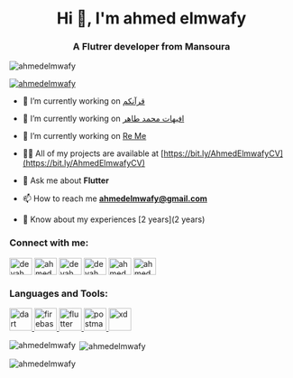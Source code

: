 <h1 align="center">Hi 👋, I'm ahmed elmwafy</h1>
<h3 align="center">A Flutrer developer from Mansoura</h3>

<p align="left"> <img src="https://komarev.com/ghpvc/?username=ahmedelmwafy&label=Profile%20views&color=0e75b6&style=flat" alt="ahmedelmwafy" /> </p>

<p align="left"> <a href="https://github.com/ryo-ma/github-profile-trophy"><img src="https://github-profile-trophy.vercel.app/?username=ahmedelmwafy" alt="ahmedelmwafy" /></a> </p>

- 🔭 I’m currently working on [قرآنكم](https://quraani.xyz/)

- 🔭 I’m currently working on [افيهات محمد طاهر](https://play.google.com/store/apps/details?id=com.mohamed_taher)

- 🔭 I’m currently working on [Re Me](https://play.google.com/store/apps/details?id=com.re.me)

- 👨‍💻 All of my projects are available at [https://bit.ly/AhmedElmwafyCV](https://bit.ly/AhmedElmwafyCV)

- 💬 Ask me about **Flutter**

- 📫 How to reach me **ahmedelmwafy@gmail.com**

- 📄 Know about my experiences [2 years](2 years)

<h3 align="left">Connect with me:</h3>
<p align="left">
<a href="https://twitter.com/devahmedelmwafy" target="blank"><img align="center" src="https://raw.githubusercontent.com/rahuldkjain/github-profile-readme-generator/master/src/images/icons/Social/twitter.svg" alt="devahmedelmwafy" height="30" width="40" /></a>
<a href="https://linkedin.com/in/ahmedelmwafy" target="blank"><img align="center" src="https://raw.githubusercontent.com/rahuldkjain/github-profile-readme-generator/master/src/images/icons/Social/linked-in-alt.svg" alt="ahmedelmwafy" height="30" width="40" /></a>
<a href="https://fb.com/devahmedelmwafy" target="blank"><img align="center" src="https://raw.githubusercontent.com/rahuldkjain/github-profile-readme-generator/master/src/images/icons/Social/facebook.svg" alt="devahmedelmwafy" height="30" width="40" /></a>
<a href="https://instagram.com/devahmedelmwafy" target="blank"><img align="center" src="https://raw.githubusercontent.com/rahuldkjain/github-profile-readme-generator/master/src/images/icons/Social/instagram.svg" alt="devahmedelmwafy" height="30" width="40" /></a>
<a href="https://www.behance.net/ahmedelmwafy" target="blank"><img align="center" src="https://raw.githubusercontent.com/rahuldkjain/github-profile-readme-generator/master/src/images/icons/Social/behance.svg" alt="ahmedelmwafy" height="30" width="40" /></a>
<a href="https://www.youtube.com/c/ahmedelmwafy" target="blank"><img align="center" src="https://raw.githubusercontent.com/rahuldkjain/github-profile-readme-generator/master/src/images/icons/Social/youtube.svg" alt="ahmedelmwafy" height="30" width="40" /></a>
</p>

<h3 align="left">Languages and Tools:</h3>
<p align="left"> <a href="https://dart.dev" target="_blank" rel="noreferrer"> <img src="https://www.vectorlogo.zone/logos/dartlang/dartlang-icon.svg" alt="dart" width="40" height="40"/> </a> <a href="https://firebase.google.com/" target="_blank" rel="noreferrer"> <img src="https://www.vectorlogo.zone/logos/firebase/firebase-icon.svg" alt="firebase" width="40" height="40"/> </a> <a href="https://flutter.dev" target="_blank" rel="noreferrer"> <img src="https://www.vectorlogo.zone/logos/flutterio/flutterio-icon.svg" alt="flutter" width="40" height="40"/> </a> <a href="https://postman.com" target="_blank" rel="noreferrer"> <img src="https://www.vectorlogo.zone/logos/getpostman/getpostman-icon.svg" alt="postman" width="40" height="40"/> </a> <a href="https://www.adobe.com/products/xd.html" target="_blank" rel="noreferrer"> <img src="https://cdn.worldvectorlogo.com/logos/adobe-xd.svg" alt="xd" width="40" height="40"/> </a> </p>

<p><img align="left" src="https://github-readme-stats.vercel.app/api/top-langs?username=ahmedelmwafy&show_icons=true&locale=en&layout=compact" alt="ahmedelmwafy" /></p>

<p>&nbsp;<img align="center" src="https://github-readme-stats.vercel.app/api?username=ahmedelmwafy&show_icons=true&locale=en" alt="ahmedelmwafy" /></p>

<p><img align="center" src="https://github-readme-streak-stats.herokuapp.com/?user=ahmedelmwafy&" alt="ahmedelmwafy" /></p>
